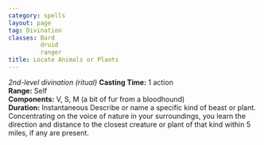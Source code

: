 ```yaml
---
category: spells
layout: page
tag: Divination
classes: Bard
         druid
         ranger
title: Locate Animals or Plants 
---
```

_2nd-level divination (ritual)_ 
**Casting Time:** 1 action    
**Range:** Self    
**Components:** V, S, M (a bit of fur from a bloodhound)    
**Duration:** Instantaneous 
Describe or name a specific kind of beast or plant. Concentrating on the voice of nature in your surroundings, you learn the direction and distance to the closest creature or plant of that kind within 5 miles, if any are present. 